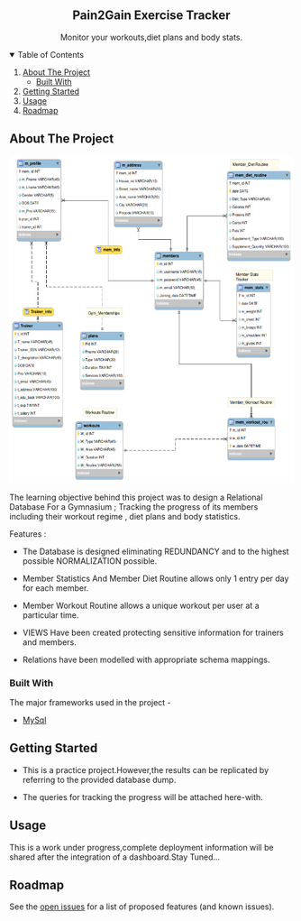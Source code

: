 <!-- PROJECT LOGO -->
<br />
  <h2 align="center">Pain2Gain Exercise Tracker</h2>

  <p align="center">
    Monitor your workouts,diet plans and body stats.
    <br />
  </p>
</p>

<!-- TABLE OF CONTENTS -->
<details open="open">
  <summary>Table of Contents</summary>
  <ol>
    <li>
      <a href="#about-the-project">About The Project</a>
      <ul>
        <li><a href="#built-with">Built With</a></li>
      </ul>
    </li>
     <li><a href="#Getting-Started">Getting Started</a></li>
    <li><a href="#usage">Usage</a></li>
    <li><a href="#roadmap">Roadmap</a></li>
  </ol>
</details>



<!-- ABOUT THE PROJECT -->
## About The Project
<p align="center">
<img src="images/gym_db.png" alt="Logo" width="620" height="580">

The learning objective behind this project was to design a Relational Database For a Gymnasium ; Tracking the progress of its members including their workout regime , diet plans and body statistics.

Features :
* The Database is designed eliminating REDUNDANCY and to the highest possible NORMALIZATION possible.

* Member Statistics And Member Diet Routine allows only 1 entry per day for each member.

* Member Workout Routine allows a unique workout per user at a particular time.

* VIEWS Have been created protecting sensitive information for trainers and members.

* Relations have been modelled with appropriate schema mappings.

### Built With

The major frameworks used in the project -
* [MySql](https://www.mysql.com/)



<!-- GETTING STARTED -->
## Getting Started

* This is a practice project.However,the results can be replicated by referring to the provided database dump.

* The queries for tracking the progress will be attached here-with.

<!-- USAGE EXAMPLES -->
## Usage

This is a work under progress,complete deployment information will be shared after the integration of a dashboard.Stay Tuned...

<!-- ROADMAP -->
## Roadmap

See the [open issues](https://github.com/Consultingcriminal/Pain2Gain_Exercise_Tracker/issues) for a list of proposed features (and known issues).




